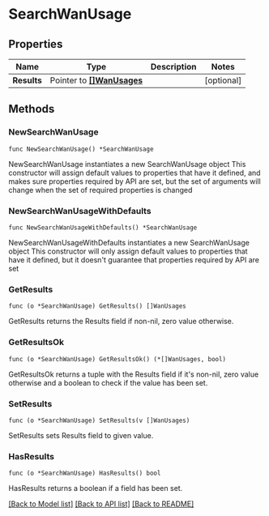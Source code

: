 # SearchWanUsage

## Properties

Name | Type | Description | Notes
------------ | ------------- | ------------- | -------------
**Results** | Pointer to [**[]WanUsages**](WanUsages.md) |  | [optional] 

## Methods

### NewSearchWanUsage

`func NewSearchWanUsage() *SearchWanUsage`

NewSearchWanUsage instantiates a new SearchWanUsage object
This constructor will assign default values to properties that have it defined,
and makes sure properties required by API are set, but the set of arguments
will change when the set of required properties is changed

### NewSearchWanUsageWithDefaults

`func NewSearchWanUsageWithDefaults() *SearchWanUsage`

NewSearchWanUsageWithDefaults instantiates a new SearchWanUsage object
This constructor will only assign default values to properties that have it defined,
but it doesn't guarantee that properties required by API are set

### GetResults

`func (o *SearchWanUsage) GetResults() []WanUsages`

GetResults returns the Results field if non-nil, zero value otherwise.

### GetResultsOk

`func (o *SearchWanUsage) GetResultsOk() (*[]WanUsages, bool)`

GetResultsOk returns a tuple with the Results field if it's non-nil, zero value otherwise
and a boolean to check if the value has been set.

### SetResults

`func (o *SearchWanUsage) SetResults(v []WanUsages)`

SetResults sets Results field to given value.

### HasResults

`func (o *SearchWanUsage) HasResults() bool`

HasResults returns a boolean if a field has been set.


[[Back to Model list]](../README.md#documentation-for-models) [[Back to API list]](../README.md#documentation-for-api-endpoints) [[Back to README]](../README.md)


